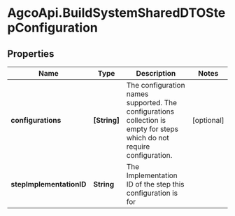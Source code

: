 # AgcoApi.BuildSystemSharedDTOStepConfiguration

## Properties

Name | Type | Description | Notes
------------ | ------------- | ------------- | -------------
**configurations** | **[String]** | The configuration names supported.  The configurations collection is empty for steps which do not require configuration. | [optional] 
**stepImplementationID** | **String** | The Implementation ID of the step this configuration is for | 


